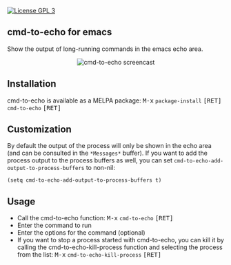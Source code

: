 [![License GPL 3][badge-license]](http://www.gnu.org/licenses/gpl-3.0.txt)

## cmd-to-echo for emacs
Show the output of long-running commands in the emacs echo area.

<p align="center">
<img src="https://raw.github.com/mallt/cmd-to-echo/master/cmd-to-echo.gif" alt="cmd-to-echo screencast"/>
</p>

## Installation
cmd-to-echo is available as a MELPA package: <kbd>M-x</kbd> `package-install` <kbd>[RET]</kbd> `cmd-to-echo` <kbd>[RET]</kbd>

## Customization
By default the output of the process will only be shown in the echo area (and can be consulted in the `*Messages*` buffer).
If you want to add the process output to the process buffers as well, you can set `cmd-to-echo-add-output-to-process-buffers` to non-nil:

```
(setq cmd-to-echo-add-output-to-process-buffers t)
```

## Usage
- Call the cmd-to-echo function: <kbd>M-x</kbd> `cmd-to-echo` <kbd>[RET]</kbd>
- Enter the command to run
- Enter the options for the command (optional)
- If you want to stop a process started with cmd-to-echo, you can kill it by calling the cmd-to-echo-kill-process function and selecting the process from the list: <kbd>M-x</kbd> `cmd-to-echo-kill-process` <kbd>[RET]</kbd>

[badge-license]: https://img.shields.io/badge/license-GPL_3-green.svg
